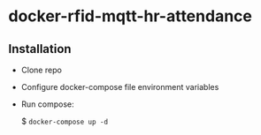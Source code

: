 # docker-rfid-mqtt-hr-attendance

## Installation

* Clone repo

* Configure docker-compose file environment variables

* Run compose:

    $ `` docker-compose up -d ``

